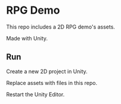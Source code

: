 # RPG Demo

This repo includes a 2D RPG demo's assets.

Made with Unity.

## Run

Create a new 2D project in Unity.

Replace assets with files in this repo.

Restart the Unity Editor.
